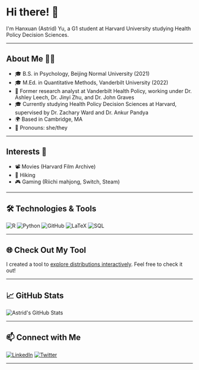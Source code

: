 # Hi there! 👋

I'm Hanxuan (Astrid) Yu, a G1 student at Harvard University studying Health Policy Decision Sciences. 

---

## About Me 🧑‍💻

- 🎓 B.S. in Psychology, Beijing Normal University (2021)
- 🎓 M.Ed. in Quantitative Methods, Vanderbilt University (2022)
- 🏢 Former research analyst at Vanderbilt Health Policy, working under Dr. Ashley Leech, Dr. Jinyi Zhu, and Dr. John Graves
- 🎓 Currently studying Health Policy Decision Sciences at Harvard, supervised by Dr. Zachary Ward and Dr. Ankur Pandya
- 🌍 Based in Cambridge, MA
- 👩 Pronouns: she/they

---

## Interests 🌟

- 📽️ Movies (Harvard Film Archive)
- 🥾 Hiking
- 🎮 Gaming (Riichi mahjong, Switch, Steam)

---

## 🛠️ Technologies & Tools

![R](https://img.shields.io/badge/-R-276DC3?style=flat&logo=r&logoColor=white)
![Python](https://img.shields.io/badge/-Python-3776AB?style=flat&logo=python&logoColor=white)
![GitHub](https://img.shields.io/badge/-GitHub-181717?style=flat&logo=github&logoColor=white)
![LaTeX](https://img.shields.io/badge/-LaTeX-008080?style=flat&logo=latex&logoColor=white)
![SQL](https://img.shields.io/badge/-SQL-4479A1?style=flat&logo=sql&logoColor=white)

---

## 🌐 Check Out My Tool

I created a tool to [explore distributions interactively](http://yuhanxuan.shinyapps.io/shiny4dist). Feel free to check it out!

---

## 📈 GitHub Stats

![Astrid's GitHub Stats](https://github-readme-stats.vercel.app/api?username=phos2000&show_icons=true&theme=radical)

---

## 📫 Connect with Me

[![LinkedIn](https://img.shields.io/badge/-LinkedIn-0A66C2?style=flat&logo=linkedin&logoColor=white)](https://www.linkedin.com/in/hanxuan-yu)
[![Twitter](https://img.shields.io/badge/-Twitter-1DA1F2?style=flat&logo=twitter&logoColor=white)](https://x.com/hanxuan_yu)

---
